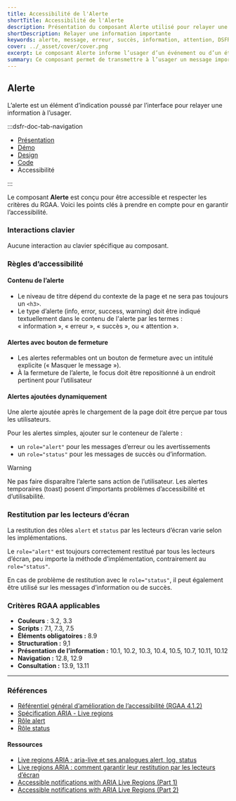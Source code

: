 ```yaml
---
title: Accessibilité de l'Alerte
shortTitle: Accessibilité de l'Alerte
description: Présentation du composant Alerte utilisé pour relayer une information importante à l’usager de façon contextuelle sans interrompre sa navigation.
shortDescription: Relayer une information importante
keywords: alerte, message, erreur, succès, information, attention, DSFR, accessibilité, interface
cover: ../_asset/cover/cover.png
excerpt: Le composant Alerte informe l’usager d’un événement ou d’un état du système, comme une erreur, une confirmation ou une information complémentaire, de manière non bloquante.
summary: Ce composant permet de transmettre à l’usager un message important en lien avec une action ou un état du système, sans interrompre sa tâche. Il est utilisé dans des contextes variés, comme un formulaire ou un événement technique. Il propose plusieurs variations (succès, erreur, information, attention), deux tailles, et des règles éditoriales strictes pour garantir une communication claire, courtoise et accessible.
---
```


## Alerte

L’alerte est un élément d’indication poussé par l’interface pour relayer une information à l’usager.

:::dsfr-doc-tab-navigation

- [Présentation](../index.md)
- [Démo](../demo/index.md)
- [Design](../design/index.md)
- [Code](../code/index.md)
- Accessibilité

:::

Le composant **Alerte** est conçu pour être accessible et respecter les critères du RGAA. Voici les points clés à prendre en compte pour en garantir l’accessibilité.

### Interactions clavier

Aucune interaction au clavier spécifique au composant.

### Règles d’accessibilité

#### Contenu de l’alerte

- Le niveau de titre dépend du contexte de la page et ne sera pas toujours un `<h3>`.
- Le type d’alerte (info, error, success, warning) doit être indiqué textuellement dans le contenu de l'alerte par les termes : «&nbsp;information&nbsp;», «&nbsp;erreur&nbsp;», «&nbsp;succès&nbsp;», ou «&nbsp;attention&nbsp;».

#### Alertes avec bouton de fermeture

- Les alertes refermables ont un bouton de fermeture avec un intitulé explicite («&nbsp;Masquer le message&nbsp;»).
- À la fermeture de l’alerte, le focus doit être repositionné à un endroit pertinent pour l’utilisateur

#### Alertes ajoutées dynamiquement

Une alerte ajoutée après le chargement de la page doit être perçue par tous les utilisateurs.

Pour les alertes simples, ajouter sur le conteneur de l’alerte&nbsp;:
- un `role="alert"` pour les messages d’erreur ou les avertissements
- un `role="status"` pour les messages de succès ou d’information.

> [!WARNING]
> Ne pas faire disparaître l’alerte sans action de l’utilisateur. Les alertes temporaires (<span lang="en">toast</span>) posent d’importants problèmes d’accessibilité et d’utilisabilité.

### Restitution par les lecteurs d’écran

La restitution des rôles `alert` et `status` par les lecteurs d’écran varie selon les implémentations.

Le `role="alert"` est toujours correctement restitué par tous les lecteurs d’écran, peu importe la méthode d’implémentation, contrairement au `role="status"`.

En cas de problème de restitution avec le `role="status"`, il peut également être utilisé sur les messages d’information ou de succès.

### Critères RGAA applicables

- **Couleurs**&nbsp;: 3.2, 3.3
- **Scripts&nbsp;:** 7.1, 7.3, 7.5
- **Éléments obligatoires&nbsp;:** 8.9
- **Structuration&nbsp;:** 9,1
- **Présentation de l’information&nbsp;:** 10.1, 10.2, 10.3, 10.4, 10.5, 10.7, 10.11, 10.12
- **Navigation&nbsp;:** 12.8, 12.9
- **Consultation&nbsp;:** 13.9, 13.11

---

### Références

- [Référentiel général d’amélioration de l’accessibilité (RGAA 4.1.2)](https://accessibilite.numerique.gouv.fr/methode/criteres-et-tests/)
- <a href="https://www.w3.org/TR/wai-aria-1.1/#live_region_roles"  target="_blank" rel="noopener external" title="W3C - nouvelle fenêtre">Spécification ARIA - <span lang="en">Live regions</span></a>
- [Rôle alert](https://www.w3.org/TR/wai-aria-1.1/#alert)
- [Rôle status](https://www.w3.org/TR/wai-aria-1.1/#status)

#### Ressources

- <a href="https://access42.net/live-regions-aria-live-analogues-alert-log-status/" title="access42 - nouvelle fenêtre" target="_blank" rel="noopener external"><span lang="en">Live regions</span> ARIA : aria-live et ses analogues alert, log, status</a>
- <a href="https://access42.net/live-regions-aria-restitution-lecteurs-ecran/" title="access42 - nouvelle fenêtre" target="_blank" rel="noopener external"><span lang="en">Live regions</span> ARIA : comment garantir leur restitution par les lecteurs d’écran</a>
- <a href="https://www.sarasoueidan.com/blog/accessible-notifications-with-aria-live-regions-part-1/" title="sarasoueidan - nouvelle fenêtre" target="_blank" rel="noopener external" lang="en">Accessible notifications with ARIA Live Regions (Part 1)</a>
- <a href="https://www.sarasoueidan.com/blog/accessible-notifications-with-aria-live-regions-part-2/" title="sarasoueidan - nouvelle fenêtre" target="_blank" rel="noopener external" lang="en">Accessible notifications with ARIA Live Regions (Part 2)</a>
